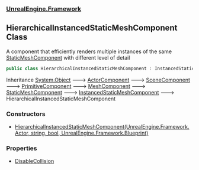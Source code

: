 ### [UnrealEngine.Framework](./UnrealEngine-Framework.md 'UnrealEngine.Framework')
## HierarchicalInstancedStaticMeshComponent Class
A component that efficiently renders multiple instances of the same [StaticMeshComponent](./StaticMeshComponent.md 'UnrealEngine.Framework.StaticMeshComponent') with different level of detail  
```csharp
public class HierarchicalInstancedStaticMeshComponent : InstancedStaticMeshComponent
```
Inheritance [System.Object](https://docs.microsoft.com/en-us/dotnet/api/System.Object 'System.Object') &#129106; [ActorComponent](./ActorComponent.md 'UnrealEngine.Framework.ActorComponent') &#129106; [SceneComponent](./SceneComponent.md 'UnrealEngine.Framework.SceneComponent') &#129106; [PrimitiveComponent](./PrimitiveComponent.md 'UnrealEngine.Framework.PrimitiveComponent') &#129106; [MeshComponent](./MeshComponent.md 'UnrealEngine.Framework.MeshComponent') &#129106; [StaticMeshComponent](./StaticMeshComponent.md 'UnrealEngine.Framework.StaticMeshComponent') &#129106; [InstancedStaticMeshComponent](./InstancedStaticMeshComponent.md 'UnrealEngine.Framework.InstancedStaticMeshComponent') &#129106; HierarchicalInstancedStaticMeshComponent  
### Constructors
- [HierarchicalInstancedStaticMeshComponent(UnrealEngine.Framework.Actor, string, bool, UnrealEngine.Framework.Blueprint)](./HierarchicalInstancedStaticMeshComponent-HierarchicalInstancedStaticMeshComponent(Actor_string_bool_Blueprint).md 'UnrealEngine.Framework.HierarchicalInstancedStaticMeshComponent.HierarchicalInstancedStaticMeshComponent(UnrealEngine.Framework.Actor, string, bool, UnrealEngine.Framework.Blueprint)')
### Properties
- [DisableCollision](./HierarchicalInstancedStaticMeshComponent-DisableCollision.md 'UnrealEngine.Framework.HierarchicalInstancedStaticMeshComponent.DisableCollision')
